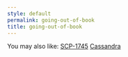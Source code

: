 ```yaml
---
style: default
permalink: going-out-of-book
title: going-out-of-book
---
```

You may also like:
[SCP-1745](http://scp-wiki.net/scp-1745)
[Cassandra](http://scp-wiki.net/cassandra)